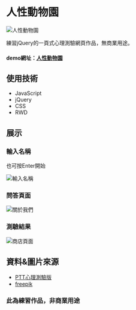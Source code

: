 # 人性動物園

![人性動物園](https://ronchang8215.github.io/HumanZoo/assets/logo.png "人性動物園")

練習jQuery的一頁式心理測驗網頁作品，無商業用途。

#### demo網址：[人性動物園](https://ronchang8215.github.io/HumanZoo/)

## 使用技術
* JavaScript
* jQuery
* CSS
* RWD

## 展示

### 輸入名稱
也可按Enter開始

![輸入名稱](https://scontent.ftpe14-1.fna.fbcdn.net/v/t1.15752-9/248969875_1080597559411507_646246396305363809_n.png?_nc_cat=106&ccb=1-5&_nc_sid=ae9488&_nc_ohc=FwvheTSkYc4AX_x37rn&tn=TdA9onnXh9u24ZSP&_nc_ht=scontent.ftpe14-1.fna&oh=55f12ff9878e91404807971fbe210a6a&oe=61A03C17)
### 問答頁面
![關於我們](https://scontent.ftpe14-1.fna.fbcdn.net/v/t1.15752-9/247130360_736486860644155_3945750175537256333_n.png?_nc_cat=100&ccb=1-5&_nc_sid=ae9488&_nc_ohc=RVYH0BUKteUAX8BlkLT&_nc_ht=scontent.ftpe14-1.fna&oh=53d206ec78a970488746048bf6ec5164&oe=619FCEDA)
### 測驗結果
![商店頁面](https://scontent.ftpe14-1.fna.fbcdn.net/v/t1.15752-9/246323353_924414234824117_8450757342512691375_n.png?_nc_cat=110&ccb=1-5&_nc_sid=ae9488&_nc_ohc=GXvNfPixzD4AX8huSmB&tn=TdA9onnXh9u24ZSP&_nc_ht=scontent.ftpe14-1.fna&oh=0ed5f9fae613d856189d0333b777dd65&oe=61A248A3)
## 資料&圖片來源
* [PTT心理測驗版](https://www.ptt.cc/bbs/Mind/M.1415370812.A.A81.html)
* [freepik](https://www.freepik.com/)

### 此為練習作品，非商業用途